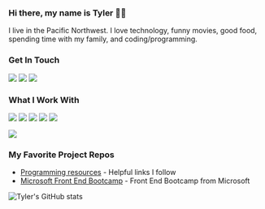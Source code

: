 ### Hi there, my name is Tyler 👨‍💻

I live in the Pacific Northwest. I love technology, funny movies, good food, spending time with my family, and coding/programming.

### Get In Touch
<a href="mailto:frogworks1@gmail.com"><img src="https://img.shields.io/badge/Gmail-D14836?style=for-the-badge&logo=gmail&logoColor=white"></a> <a href="https://www.linkedin.com/in/tylerdkelly/"><img src="https://img.shields.io/badge/LinkedIn-0077B5?style=for-the-badge&logo=linkedin&logoColor=white"></a> <a href="https://tylerkelly.tech/"><img src="https://img.shields.io/badge/portfolio-0A0A0A?style=for-the-badge&logo=dev.to&logoColor=white"></a> 

### What I Work With
<img src="https://img.shields.io/badge/JavaScript-F7DF1E?style=for-the-badge&logo=javascript&logoColor=black"> <img src="https://img.shields.io/badge/Node.js-43853D?style=for-the-badge&logo=node.js&logoColor=white"> <img src="https://img.shields.io/badge/HTML5-E34F26?style=for-the-badge&logo=html5&logoColor=white"> <img src="https://img.shields.io/badge/CSS3-1572B6?style=for-the-badge&logo=css3&logoColor=white"> <img src="https://img.shields.io/badge/React-20232A?style=for-the-badge&logo=react&logoColor=61DAFB"> 

<img src="https://img.shields.io/badge/?style=for-the-badge&logo=github&logoColor=6e5494"> 

### My Favorite Project Repos
* <a href="https://github.com/frogworks1/Programming-Learning-Resources">Programming resources</a> - Helpful links I follow
* <a href="https://github.com/frogworks1/frontend-bootcamp">Microsoft Front End Bootcamp</a> - Front End Bootcamp from Microsoft

![Tyler's GitHub stats](https://github-readme-stats.vercel.app/api?username=frogworks1&show_icons=true&theme=dark)
